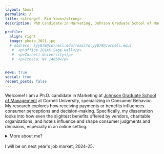 ```yaml
---
layout: About
permalink: /
title: <strong>Y. Rin Yoon</strong>
description: PhD Candidate in Marketing, Johnson Graduate School of Management, Cornell University

profile:
  align: right
  image: photo_2021.jpg
  # address: [yy878@cornell.edu](mailto:yy878@cornell.edu]
   #  <p>Office 201AK Sage Hall</p>
   #  <p>Cornell University</p>
   #  <p>Ithaca, NY 14850</p>
     

news: true
social: true
recent_posts: false
---
```


Welcome! I am a Ph.D. candidate in Marketing at [Johnson Graduate School of Management](https://www.johnson.cornell.edu/programs/phd-program/current-students/yy878/) at Cornell University, specializing in Consumer Behavior. My research explores how receiving payments or benefits influences consumer perceptions and decision-making. Specifically, my dissertation looks into how even the slightest benefits offered by vendors, charitable organizations, and hotels influence and shape consumer judgments and decisions, especially in an online setting.

<details>
    <summary>More about me?</summary>
Before joining Cornell, I worked for Pfizer and Hyundai Motor Company HQs on a variety of management consulting projects. I have also hosted a <a href="https://jtr.strikingly.com">local NPR show in South Korea</a> (which flew far under the radar), where I had a blast monologuing on my favorite topics including, but not limited to, behavioral science and philosophy. I received my bachelor's degree with honors in Communication Studies and a minor in Statistics from UCLA, and my Master's degree with the award of excellence in Marketing from Korea University Business School.
</details> <br>
I will be on next year's job market, 2024-25.

<!-- While my old blog is currently closed, previously uploaded posts can be found [here]({{ site.baseurl }}{% link blog/index.html %}). -->
